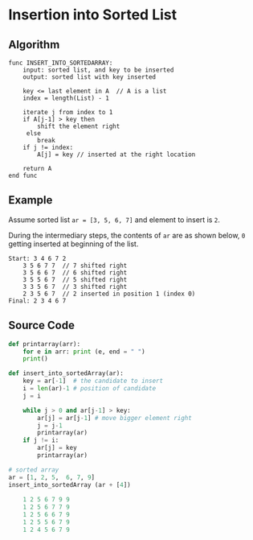 
# Insertion into Sorted List

## Algorithm 

	func INSERT_INTO_SORTEDARRAY: 
	    input: sorted list, and key to be inserted
	    output: sorted list with key inserted 
	    
	    key <= last element in A  // A is a list
	    index = length(List) - 1 
		
		iterate j from index to 1
        if A[j-1] > key then 
            shift the element right 
         else
            break
        if j != index: 
            A[j] = key // inserted at the right location

        return A 
    end func 

## Example 
Assume sorted list `ar = [3, 5, 6, 7]` and element to insert is `2`. 

During the intermediary steps, the contents of `ar` are as shown below, `0` getting inserted at beginning of the list.

	Start: 3 4 6 7 2 
		3 5 6 7 7  // 7 shifted right
		3 5 6 6 7  // 6 shifted right
		3 5 5 6 7  // 5 shifted right
		3 3 5 6 7  // 3 shifted right
		2 3 5 6 7  // 2 inserted in position 1 (index 0)
	Final: 2 3 4 6 7
		
## Source Code
```python
def printarray(arr):
    for e in arr: print (e, end = " ")
    print()

def insert_into_sortedArray(ar):    
    key = ar[-1]  # the candidate to insert
    i = len(ar)-1 # position of candidate
    j = i

    while j > 0 and ar[j-1] > key: 
        ar[j] = ar[j-1] # move bigger element right
        j = j-1
        printarray(ar)
    if j != i: 
        ar[j] = key
        printarray(ar)

# sorted array 
ar = [1, 2, 5,  6, 7, 9]
insert_into_sortedArray (ar + [4])
	
	1 2 5 6 7 9 9 
	1 2 5 6 7 7 9 
	1 2 5 6 6 7 9 
	1 2 5 5 6 7 9 
	1 2 4 5 6 7 9 

```


<!--stackedit_data:
eyJoaXN0b3J5IjpbNjI3Mjc2NzE4LC0zNDY4NTA2MDksODg4NT
YzNzk4XX0=
-->